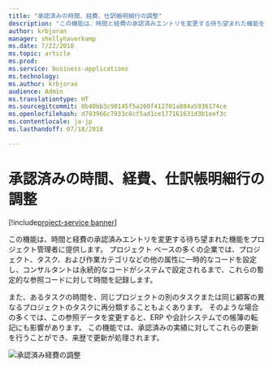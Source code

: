 ```yaml
---
title: "承認済みの時間、経費、仕訳帳明細行の調整"
description: "この機能は、時間と経費の承認済みエントリを変更する待ち望まれた機能をプロジェクト管理者に提供します。"
author: krbjoran
manager: shellyhaverkamp
ms.date: 7/22/2018
ms.topic: article
ms.prod: 
ms.service: business-applications
ms.technology: 
ms.author: krbjoran
audience: Admin
ms.translationtype: HT
ms.sourcegitcommit: 0b40bb3c98145f5a260f412701a884a5936174ce
ms.openlocfilehash: d793966c7933c8cf5ad1ce177161631d3b1eef3c
ms.contentlocale: ja-jp
ms.lasthandoff: 07/18/2018

---
```

#  <a name="adjustments-to-approved-time-expense-and-journal-lines"></a>承認済みの時間、経費、仕訳帳明細行の調整 

[!include[project-service banner](../../../includes/project-service.md)]




この機能は、時間と経費の承認済みエントリを変更する待ち望まれた機能をプロジェクト管理者に提供します。 プロジェクト ベースの多くの企業では、プロジェクト、タスク、および作業カテゴリなどの他の属性に一時的なコードを設定し、コンサルタントは永続的なコードがシステムで設定されるまで、これらの暫定的な参照コードに対して時間を記録します。 

また、あるタスクの時間を、同じプロジェクトの別のタスクまたは同じ顧客の異なるプロジェクトのタスクに再分類することもよくあります。 そのような場合の多くでは、この参照データを変更すると、ERP や会計システムでの帳簿の転記にも影響があります。 この機能では、承認済みの実績に対してこれらの更新を行うことができ、来歴で更新が処理されます。

![](media/adjustments-approved-time-expense-journal-lines-1.png "承認済み経費の調整")
<!-- Picture 2 -->


